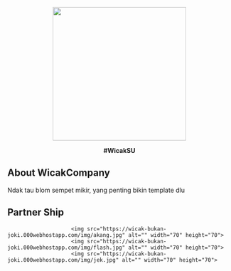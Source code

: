 <p align="center"><a href="#" target="_blank"><img src="https://wicak-bukan-joki.000webhostapp.com/img/wicakcompany.jpg" width="300"></a></p>

<strong><p align="center">#WicakSU</p></strong>

## About WicakCompany

Ndak tau blom sempet mikir, yang penting bikin template dlu

## Partner Ship


                        <img src="https://wicak-bukan-joki.000webhostapp.com/img/akang.jpg" alt="" width="70" height="70">
                        <img src="https://wicak-bukan-joki.000webhostapp.com/img/flash.jpg" alt="" width="70" height="70">
                        <img src="https://wicak-bukan-joki.000webhostapp.com/img/jek.jpg" alt="" width="70" height="70">
